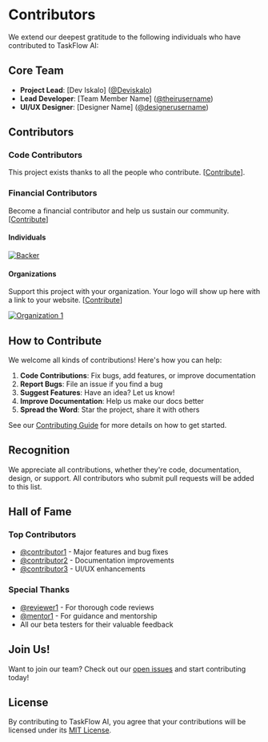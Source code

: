 # Contributors

We extend our deepest gratitude to the following individuals who have contributed to TaskFlow AI:

## Core Team

- **Project Lead**: [Dev Iskalo] ([@Deviskalo](https://github.com/Deviskalo))
- **Lead Developer**: [Team Member Name] ([@theirusername](https://github.com/theirusername))
- **UI/UX Designer**: [Designer Name] ([@designerusername](https://github.com/designerusername))

## Contributors

### Code Contributors

This project exists thanks to all the people who contribute. [[Contribute](CONTRIBUTING.md)].

<!-- ALL-CONTRIBUTORS-LIST:START - Do not remove or modify this section -->
<!-- prettier-ignore-start -->
<!-- markdownlint-disable -->

<!-- markdownlint-restore -->
<!-- prettier-ignore-end -->
<!-- ALL-CONTRIBUTORS-LIST:END -->

### Financial Contributors

Become a financial contributor and help us sustain our community. [[Contribute](https://opencollective.com/taskflow-ai/contribute)]

#### Individuals

[![Backer](https://opencollective.com/taskflow-ai/individuals.svg?width=890)](https://opencollective.com/taskflow-ai)

#### Organizations

Support this project with your organization. Your logo will show up here with a link to your website. [[Contribute](https://opencollective.com/taskflow-ai/contribute)]

[![Organization 1](https://opencollective.com/taskflow-ai/organization/0/avatar.svg)](https://opencollective.com/taskflow-ai/organization/0/website)

## How to Contribute

We welcome all kinds of contributions! Here's how you can help:

1. **Code Contributions**: Fix bugs, add features, or improve documentation
2. **Report Bugs**: File an issue if you find a bug
3. **Suggest Features**: Have an idea? Let us know!
4. **Improve Documentation**: Help us make our docs better
5. **Spread the Word**: Star the project, share it with others

See our [Contributing Guide](CONTRIBUTING.md) for more details on how to get started.

## Recognition

We appreciate all contributions, whether they're code, documentation, design, or support. All contributors who submit pull requests will be added to this list.

## Hall of Fame

### Top Contributors

- [@contributor1](https://github.com/contributor1) - Major features and bug fixes
- [@contributor2](https://github.com/contributor2) - Documentation improvements
- [@contributor3](https://github.com/contributor3) - UI/UX enhancements

### Special Thanks

- [@reviewer1](https://github.com/reviewer1) - For thorough code reviews
- [@mentor1](https://github.com/mentor1) - For guidance and mentorship
- All our beta testers for their valuable feedback

## Join Us!

Want to join our team? Check out our [open issues](https://github.com/yourusername/taskflow-ai/issues) and start contributing today!

## License

By contributing to TaskFlow AI, you agree that your contributions will be licensed under its [MIT License](LICENSE).
